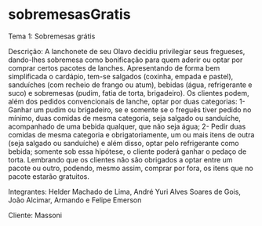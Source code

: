 # sobremesasGratis

Tema 1: Sobremesas grátis

Descrição: A lanchonete de seu Olavo decidiu privilegiar seus fregueses, dando-lhes sobremesa como bonificação para quem aderir ou optar por comprar certos pacotes de lanches. Apresentando de forma bem simplificada o cardápio, tem-se salgados (coxinha, empada e pastel), sanduíches (com recheio de frango ou atum), bebidas (água, refrigerante e suco) e sobremesas (pudim, fatia de torta, brigadeiro). Os clientes podem, além dos pedidos convencionais de lanche, optar por duas categorias: 1- Ganhar um pudim ou brigadeiro, se e somente se o freguês tiver pedido no mínimo, duas comidas de mesma categoria, seja salgado ou sanduíche, acompanhado de uma bebida qualquer, que não seja água; 2- Pedir duas comidas de mesma categoria e obrigatoriamente, um ou mais itens de outra (seja salgado ou sanduíche) e além disso, optar pelo refrigerante como bebida; somente sob essa hipótese, o cliente poderá ganhar o pedaço de torta. Lembrando que os clientes não são obrigados a optar entre um pacote ou outro, podendo, mesmo assim, comprar por fora, os itens que no pacote estarão gratuitos.

Integrantes: Helder Machado de Lima, André Yuri Alves Soares de Gois, João Alcimar, Armando e Felipe Emerson

Cliente: Massoni
